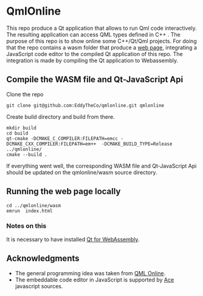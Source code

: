 # QmlOnline 

This repo produce a Qt application that allows to run Qml code interactively. The resulting application can access QML types defined in C++ . The purpose of this repo is to show online some  C++/Qt/Qml projects. For doing that the repo contains a wasm folder that produce a [web page](https://eddytheco.github.io/qmlonline/wasm/), integrating a JavaScript code editor  to the compiled Qt application of this repo. The integration is made by compiling the Qt application to Webassembly. 


## Compile the WASM file and Qt-JavaScript Api

Clone the repo
```
git clone git@github.com:EddyTheCo/qmlonline.git qmlonline
```
Create build directory and build from there.
```
mkdir build 
cd build
qt-cmake -DCMAKE_C_COMPILER:FILEPATH=emcc -DCMAKE_CXX_COMPILER:FILEPATH=em++  -DCMAKE_BUILD_TYPE=Release ../qmlonline/
cmake --build .
```

If everything went well, the corresponding WASM file and Qt-JavaScript Api should be updated on the qmlonline/wasm source directory. 

## Running the web page locally

```
cd ../qmlonline/wasm
emrun  index.html
```

### Notes on this

It is necessary to have installed [Qt for WebAssembly](https://doc.qt.io/qt-6/wasm.html). 

## Acknowledgments

- The general programming idea  was taken from [QML Online](https://qmlonline.kde.org/).
- The embeddable code editor in JavaScript is supported by [Ace](https://ace.c9.io/) javascript sources.

